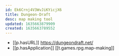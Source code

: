 ```yaml
---
id: Ek6Crnj4V3WvJiKYicjX6
title: Dungeon-Draft
desc: map making tool
updated: 1635663879909
created: 1635663789552
---
```


- [[p.hasURL]] https://dungeondraft.net/
- [[p.hasApplication]] [[t.games.rpg.map-making]]
